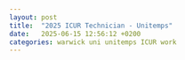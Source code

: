```yaml
---
layout: post
title:  "2025 ICUR Technician - Unitemps"
date:   2025-06-15 12:56:12 +0200
categories: warwick uni unitemps ICUR work
---
```








